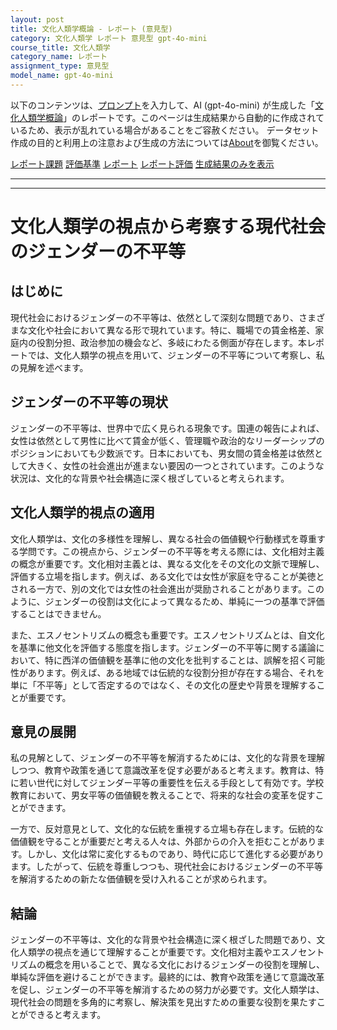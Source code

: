 ```yaml
---
layout: post
title: 文化人類学概論 - レポート (意見型)
category: 文化人類学 レポート 意見型 gpt-4o-mini
course_title: 文化人類学
category_name: レポート
assignment_type: 意見型
model_name: gpt-4o-mini
---
```


以下のコンテンツは、[プロンプト](http://127.0.0.1:8000/generated/文化人類学/gpt-4o-mini/prompt_レポート-意見型.md)を入力して、AI (gpt-4o-mini) が生成した「[文化人類学概論](/contents/文化人類学/)」のレポートです。このページは生成結果から自動的に作成されているため、表示が乱れている場合があることをご容赦ください。
データセット作成の目的と利用上の注意および生成の方法については[About](/About)を御覧ください。

[レポート課題](../レポート課題-意見型)
[評価基準](../評価基準-意見型)
[レポート](../レポート-意見型)
[レポート評価](../レポート評価-意見型)
[生成結果のみを表示](http://127.0.0.1:8000/generated/文化人類学/gpt-4o-mini/レポート-意見型.md)
  

***
***
  
# 文化人類学の視点から考察する現代社会のジェンダーの不平等

## はじめに

現代社会におけるジェンダーの不平等は、依然として深刻な問題であり、さまざまな文化や社会において異なる形で現れています。特に、職場での賃金格差、家庭内の役割分担、政治参加の機会など、多岐にわたる側面が存在します。本レポートでは、文化人類学の視点を用いて、ジェンダーの不平等について考察し、私の見解を述べます。

## ジェンダーの不平等の現状

ジェンダーの不平等は、世界中で広く見られる現象です。国連の報告によれば、女性は依然として男性に比べて賃金が低く、管理職や政治的なリーダーシップのポジションにおいても少数派です。日本においても、男女間の賃金格差は依然として大きく、女性の社会進出が進まない要因の一つとされています。このような状況は、文化的な背景や社会構造に深く根ざしていると考えられます。

## 文化人類学的視点の適用

文化人類学は、文化の多様性を理解し、異なる社会の価値観や行動様式を尊重する学問です。この視点から、ジェンダーの不平等を考える際には、文化相対主義の概念が重要です。文化相対主義とは、異なる文化をその文化の文脈で理解し、評価する立場を指します。例えば、ある文化では女性が家庭を守ることが美徳とされる一方で、別の文化では女性の社会進出が奨励されることがあります。このように、ジェンダーの役割は文化によって異なるため、単純に一つの基準で評価することはできません。

また、エスノセントリズムの概念も重要です。エスノセントリズムとは、自文化を基準に他文化を評価する態度を指します。ジェンダーの不平等に関する議論において、特に西洋の価値観を基準に他の文化を批判することは、誤解を招く可能性があります。例えば、ある地域では伝統的な役割分担が存在する場合、それを単に「不平等」として否定するのではなく、その文化の歴史や背景を理解することが重要です。

## 意見の展開

私の見解として、ジェンダーの不平等を解消するためには、文化的な背景を理解しつつ、教育や政策を通じて意識改革を促す必要があると考えます。教育は、特に若い世代に対してジェンダー平等の重要性を伝える手段として有効です。学校教育において、男女平等の価値観を教えることで、将来的な社会の変革を促すことができます。

一方で、反対意見として、文化的な伝統を重視する立場も存在します。伝統的な価値観を守ることが重要だと考える人々は、外部からの介入を拒むことがあります。しかし、文化は常に変化するものであり、時代に応じて進化する必要があります。したがって、伝統を尊重しつつも、現代社会におけるジェンダーの不平等を解消するための新たな価値観を受け入れることが求められます。

## 結論

ジェンダーの不平等は、文化的な背景や社会構造に深く根ざした問題であり、文化人類学の視点を通じて理解することが重要です。文化相対主義やエスノセントリズムの概念を用いることで、異なる文化におけるジェンダーの役割を理解し、単純な評価を避けることができます。最終的には、教育や政策を通じて意識改革を促し、ジェンダーの不平等を解消するための努力が必要です。文化人類学は、現代社会の問題を多角的に考察し、解決策を見出すための重要な役割を果たすことができると考えます。
